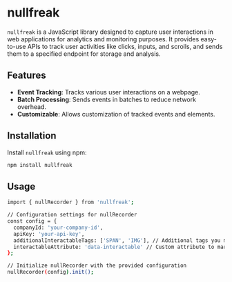 # nullfreak

`nullfreak` is a JavaScript library designed to capture user interactions in web applications for analytics and monitoring purposes. It provides easy-to-use APIs to track user activities like clicks, inputs, and scrolls, and sends them to a specified endpoint for storage and analysis.

## Features

- **Event Tracking**: Tracks various user interactions on a webpage.
- **Batch Processing**: Sends events in batches to reduce network overhead.
- **Customizable**: Allows customization of tracked events and elements.

## Installation

Install `nullfreak` using npm:

```bash
npm install nullfreak
```

## Usage
```bash
import { nullRecorder } from 'nullfreak';

// Configuration settings for nullRecorder
const config = {
  companyId: 'your-company-id',
  apiKey: 'your-api-key',
  additionalInteractableTags: ['SPAN', 'IMG'], // Additional tags you might want to track
  interactableAttribute: 'data-interactable' // Custom attribute to mark interactable elements
};

// Initialize nullRecorder with the provided configuration
nullRecorder(config).init();
```